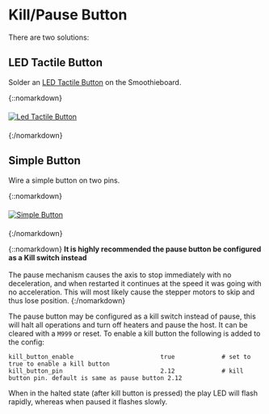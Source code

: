 
# Kill/Pause Button

There are two solutions:

## LED Tactile Button

Solder an [LED Tactile Button](https://www.sparkfun.com/products/10442) on the Smoothieboard.

{::nomarkdown}
<a href="images/led-tactile-button.png">
  <img src="images/led-tactile-button.png" alt="Led Tactile Button" style="display:block;margin:20px auto;min-width:640px;max-width:100%;height:auto;"/>
</a>
{:/nomarkdown}

## Simple Button

Wire a simple button on two pins.

{::nomarkdown}
<a href="images/simple-button.png">
  <img src="images/simple-button.png" alt="Simple Button" style="display:block;margin:20px auto;min-width:640px;max-width:100%;height:auto;"/>
</a>
{:/nomarkdown}

{::nomarkdown}
<sl-alert variant="danger" open>
  <sl-icon slot="icon" name="exclamation-octagon"></sl-icon>
  <strong>It is highly recommended the pause button be configured as a Kill switch instead</strong><br><br>
  The pause mechanism causes the axis to stop immediately with no deceleration, and when restarted it continues at the speed it was going with no acceleration. This will most likely cause the stepper motors to skip and thus lose position.
</sl-alert>
{:/nomarkdown}

The pause button may be configured as a kill switch instead of pause, this will halt all operations and turn off heaters and pause the host. It can be cleared with a `M999` or reset. To enable a kill button the following is added to the config:

```plaintext
kill_button_enable                        true             # set to true to enable a kill button
kill_button_pin                           2.12             # kill button pin. default is same as pause button 2.12
```

When in the halted state (after kill button is pressed) the play LED will flash rapidly, whereas when paused it flashes slowly.
